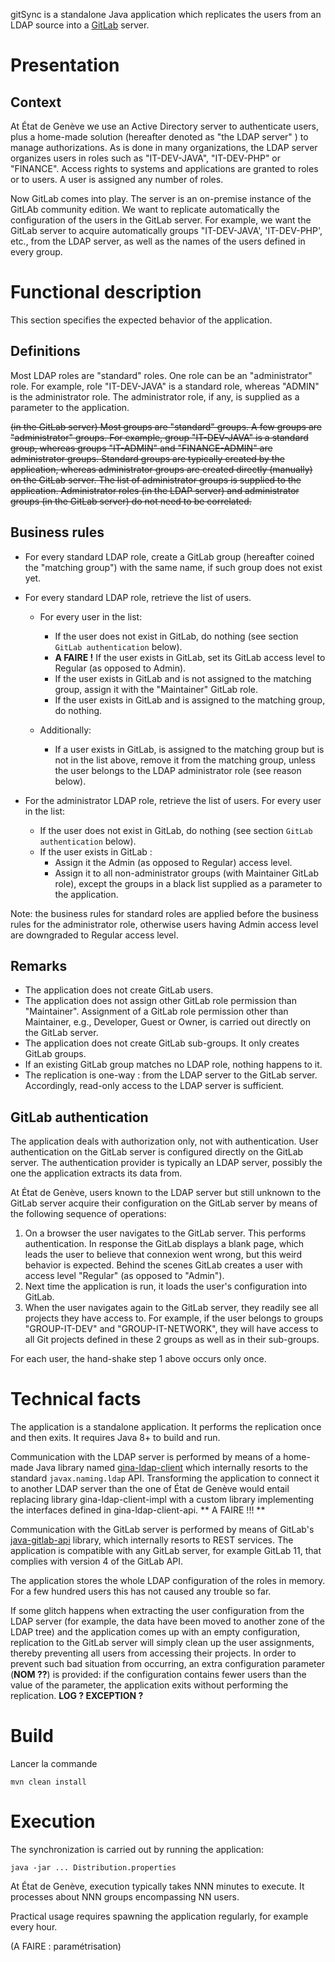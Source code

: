 gitSync is a standalone Java application which replicates the users from an LDAP source into a
[GitLab](https://about.gitlab.com) server.

# Presentation

## Context

At État de Genève we use an Active Directory server to authenticate users, plus a home-made solution
(hereafter denoted as "the LDAP server" ) to manage authorizations.
As is done in many organizations, the LDAP server organizes users in roles such
as "IT-DEV-JAVA", "IT-DEV-PHP" or "FINANCE".
Access rights to systems and applications are granted to roles or to users.
A user is assigned any number of roles.

Now GitLab comes into play.
The server is an on-premise instance of the GitLAb community edition.
We want to replicate automatically the configuration of the users in the GitLab server.
For example, we want the GitLab server to acquire automatically groups "IT-DEV-JAVA', 'IT-DEV-PHP', etc.,
from the LDAP server, as well as the names of the users defined in every group. 

# Functional description

This section specifies the expected behavior of the application.

## Definitions

Most LDAP roles are "standard" roles. One role can be an "administrator" role.
For example, role "IT-DEV-JAVA" is a standard role, whereas "ADMIN" is the administrator role.
The administrator role, if any, is supplied as a parameter to the application.

~~(in the GitLab server) Most groups are "standard" groups. A few groups are "administrator" groups.
For example, group "IT-DEV-JAVA" is a standard group, whereas groups "IT-ADMIN" and "FINANCE-ADMIN" are administrator
groups.
Standard groups are typically created by the application, whereas administrator groups are created directly
(manually) on the GitLab server.
The list of administrator groups is supplied to the application.
Administrator roles (in the LDAP server) and administrator groups (in the GitLab server) do not need to be correlated.~~

## Business rules

* For every standard LDAP role, create a GitLab group (hereafter coined the "matching group") with the same name, 
if such group does not exist yet.
 
* For every standard LDAP role, retrieve the list of users. 
  * For every user in the list:
    * If the user does not exist in GitLab, do nothing (see section ``GitLab authentication`` below).
    * **A FAIRE !** If the user exists in GitLab, set its GitLab access level to Regular (as opposed to Admin).
    * If the user exists in GitLab and is not assigned to the matching group, 
      assign it with the "Maintainer" GitLab role.
    * If the user exists in GitLab and is assigned to the matching group, do nothing.

  * Additionally:  
    * If a user exists in GitLab, is assigned to the matching group but is not in the list above, remove it from
      the matching group, unless the user belongs to the LDAP administrator role (see reason below).
  
* For the administrator LDAP role, retrieve the list of users. For every user in the list:
  * If the user does not exist in GitLab, do nothing (see section ``GitLab authentication`` below).
  * If the user exists in GitLab :
    * Assign it the Admin (as opposed to Regular) access level.
    * Assign it to all non-administrator groups (with Maintainer GitLab role), except the groups in a black list
      supplied as a parameter to the application.

Note: the business rules for standard roles are applied before the business rules for the administrator role,
otherwise users having Admin access level are downgraded to Regular access level.

## Remarks

* The application does not create GitLab users.
* The application does not assign other GitLab role permission than "Maintainer".
  Assignment of a GitLab role permission other than Maintainer, e.g., Developer, Guest or Owner, is carried out
  directly on the GitLab server. 
* The application does not create GitLab sub-groups. It only creates GitLab groups.
* If an existing GitLab group matches no LDAP role, nothing happens to it.
* The replication is one-way : from the LDAP server to the GitLab server. Accordingly, read-only access
  to the LDAP server is sufficient. 

## GitLab authentication

The application deals with authorization only, not with authentication.
User authentication on the GitLab server is configured directly on the GitLab server. 
The authentication provider is typically an LDAP server, possibly the one the application extracts its data from. 

At État de Genève, users known to the LDAP server but still unknown to the GitLab server acquire their
configuration on the GitLab server by means of the following sequence of operations:
1. On a browser the user navigates to the GitLab server.
   This performs authentication.
   In response the GitLab displays a blank page, which leads the user to believe that connexion went wrong, but
   this weird behavior is expected.
   Behind the scenes GitLab creates a user with access level "Regular" (as opposed to "Admin").
1. Next time the application is run, it loads the user's configuration into GitLab.
1. When the user navigates again to the GitLab server, they readily see all projects they have access to.
   For example, if the user belongs to groups "GROUP-IT-DEV" and "GROUP-IT-NETWORK", they will have access
   to all Git projects defined in these 2 groups as well as in their sub-groups. 

For each user, the hand-shake step 1 above occurs only once. 

# Technical facts

The application is a standalone application. It performs the replication once and then exits.
It requires Java 8+ to build and run.

Communication with the LDAP server is performed by means of a home-made Java library named
[gina-ldap-client](https://github.com/republique-et-canton-de-geneve/gina-ldap-client)
which internally resorts to the standard `javax.naming.ldap` API.
Transforming the application to connect it to another LDAP server than the one of État de Genève would entail
replacing library gina-ldap-client-impl with a custom library implementing the interfaces defined
in gina-ldap-client-api.
** A FAIRE !!! **

Communication with the GitLab server is performed by means of GitLab's
[java-gitlab-api](https://mvnrepository.com/artifact/org.gitlab/java-gitlab-api)
library, which internally resorts to REST services. 
The application is compatible with any GitLab server, for example GitLab 11, that complies with version 4 of the
GitLab API.

The application stores the whole LDAP configuration of the roles in memory. For a few hundred users this has not
caused any trouble so far.

If some glitch happens when extracting the user configuration from the LDAP server (for example, the data have
been moved to another zone of the LDAP tree) and the application comes up with an empty configuration, replication
to the GitLab server will simply clean up the user assignments, thereby preventing all users from
accessing their projects.
In order to prevent such bad situation from occurring, an extra configuration parameter (**NOM ??**) is provided: 
if the configuration contains fewer users than the value of the parameter, the application exits without performing
the replication. **LOG ? EXCEPTION ?**

# Build

Lancer la commande

``mvn clean install``

# Execution

The synchronization is carried out by running the application:

``
java -jar ... Distribution.properties
``

At État de Genève, execution typically takes NNN minutes to execute. It processes
about NNN groups encompassing NN users.

Practical usage requires spawning the application regularly, for example every hour.

(A FAIRE : paramétrisation)  
